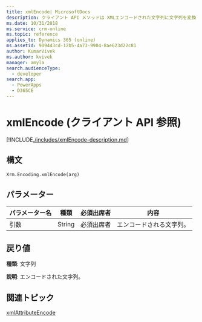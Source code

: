 ```yaml
---
title: xmlEncode| MicrosoftDocs
description: クライアント API メソッドは XMLエンコードされた文字列に文字列を変換します。
ms.date: 10/31/2018
ms.service: crm-online
ms.topic: reference
applies_to: Dynamics 365 (online)
ms.assetid: 909443cd-12b5-4a73-9904-8ae623d22c81
author: KumarVivek
ms.author: kvivek
manager: amyla
search.audienceType:
  - developer
search.app:
  - PowerApps
  - D365CE
---
```

# <a name="xmlencode-client-api-reference"></a>xmlEncode (クライアント API 参照)



[!INCLUDE[./includes/xmlEncode-description.md](./includes/xmlEncode-description.md)] 

## <a name="syntax"></a>構文

`Xrm.Encoding.xmlEncode(arg)`

## <a name="parameters"></a>パラメーター

|パラメーター名        | 種類​​           | 必須出席者  |内容  |
| ------------- |-------------| -----|-----|
|引数        | String           | 必須出席者  |エンコードされる文字列。  |


## <a name="return-value"></a>戻り値

**種類**: 文字列

**説明**: エンコードされた文字列。

## <a name="related-topics"></a>関連トピック
[xmlAttributeEncode](xmlAttributeEncode.md)
